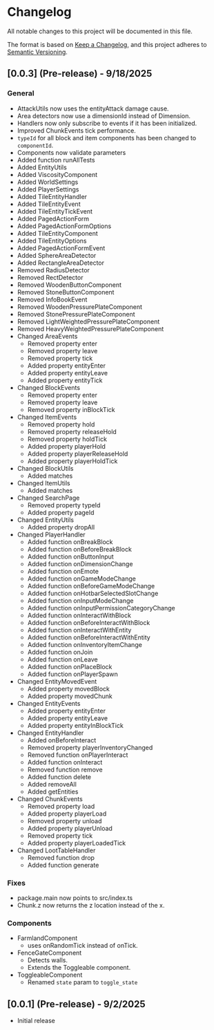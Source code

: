 # Changelog

All notable changes to this project will be documented in this file.

The format is based on [Keep a Changelog](https://keepachangelog.com/en/1.1.0/), and this project adheres to [Semantic Versioning](https://semver.org/spec/v2.0.0.html).

## [0.0.3] (Pre-release) - 9/18/2025

### General

- AttackUtils now uses the entityAttack damage cause.
- Area detectors now use a dimensionId instead of Dimension.
- Handlers now only subscribe to events if it has been initialized.
- Improved ChunkEvents tick performance.
- `typeId` for all block and item components has been changed to `componentId`.
- Components now validate parameters
- Added function runAllTests
- Added EntityUtils
- Added ViscosityComponent
- Added WorldSettings
- Added PlayerSettings
- Added TileEntityHandler
- Added TileEntityEvent
- Added TileEntityTickEvent
- Added PagedActionForm
- Added PagedActionFormOptions
- Added TileEntityComponent
- Added TileEntityOptions
- Added PagedActionFormEvent
- Added SphereAreaDetector
- Added RectangleAreaDetector
- Removed RadiusDetector
- Removed RectDetector
- Removed WoodenButtonComponent
- Removed StoneButtonComponent
- Removed InfoBookEvent
- Removed WoodenPressurePlateComponent
- Removed StonePressurePlateComponent
- Removed LightWeightedPressurePlateComponent
- Removed HeavyWeightedPressurePlateComponent
- Changed AreaEvents
  - Removed property enter
  - Removed property leave
  - Removed property tick
  - Added property entityEnter
  - Added property entityLeave
  - Added property entityTick
- Changed BlockEvents
  - Removed property enter
  - Removed property leave
  - Removed property inBlockTick
- Changed ItemEvents
  - Removed property hold
  - Removed property releaseHold
  - Removed property holdTick
  - Added property playerHold
  - Added property playerReleaseHold
  - Added property playerHoldTick
- Changed BlockUtils
  - Added matches
- Changed ItemUtils
  - Added matches
- Changed SearchPage
  - Removed property typeId
  - Added property pageId
- Changed EntityUtils
  - Added property dropAll
- Changed PlayerHandler
  - Added function onBreakBlock
  - Added function onBeforeBreakBlock
  - Added function onButtonInput
  - Added function onDimensionChange
  - Added function onEmote
  - Added function onGameModeChange
  - Added function onBeforeGameModeChange
  - Added function onHotbarSelectedSlotChange
  - Added function onInputModeChange
  - Added function onInputPermissionCategoryChange
  - Added function onInteractWithBlock
  - Added function onBeforeInteractWithBlock
  - Added function onInteractWithEntity
  - Added function onBeforeInteractWithEntity
  - Added function onInventoryItemChange
  - Added function onJoin
  - Added function onLeave
  - Added function onPlaceBlock
  - Added function onPlayerSpawn
- Changed EntityMovedEvent
  - Added property movedBlock
  - Added property movedChunk
- Changed EntityEvents
  - Added property entityEnter
  - Added property entityLeave
  - Added property entityInBlockTick
- Changed EntityHandler
  - Added onBeforeInteract
  - Removed property playerInventoryChanged
  - Removed function onPlayerInteract
  - Added function onInteract
  - Removed function remove
  - Added function delete
  - Added removeAll
  - Added getEntities
- Changed ChunkEvents
  - Removed property load
  - Added property playerLoad
  - Removed property unload
  - Added property playerUnload
  - Removed property tick
  - Added property playerLoadedTick
- Changed LootTableHandler
  - Removed function drop
  - Added function generate

### Fixes

- package.main now points to src/index.ts
- Chunk.z now returns the z location instead of the x.

### Components

- FarmlandComponent
  - uses onRandomTick instead of onTick.
- FenceGateComponent
  - Detects walls.
  - Extends the Toggleable component.
- ToggleableComponent
  - Renamed `state` param to `toggle_state`

## [0.0.1] (Pre-release) - 9/2/2025

- Initial release
